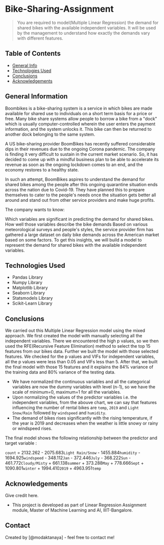 # Bike-Sharing-Assignment
> You are required to model(Multiple Linear Regression) the demand for shared bikes with the available independent variables. It will be used by the management to understand how exactly the demands vary with different features.

## Table of Contents
* [General Info](#general-information)
* [Technologies Used](#technologies-used)
* [Conclusions](#conclusions)
* [Acknowledgements](#acknowledgements)


## General Information
Boombikes is a bike-sharing system is a service in which bikes are made available for shared use to individuals on a short term basis for a price or free. Many bike share systems allow people to borrow a bike from a "dock" which is usually computer-controlled wherein the user enters the payment information, and the system unlocks it. This bike can then be returned to another dock belonging to the same system.

A US bike-sharing provider BoomBikes has recently suffered considerable dips in their revenues due to the ongoing Corona pandemic. The company is finding it very difficult to sustain in the current market scenario. So, it has decided to come up with a mindful business plan to be able to accelerate its revenue as soon as the ongoing lockdown comes to an end, and the economy restores to a healthy state.

In such an attempt, BoomBikes aspires to understand the demand for shared bikes among the people after this ongoing quarantine situation ends across the nation due to Covid-19. They have planned this to prepare themselves to cater to the people's needs once the situation gets better all around and stand out from other service providers and make huge profits.

The company wants to know:

Which variables are significant in predicting the demand for shared bikes.
How well those variables describe the bike demands
Based on various meteorological surveys and people's styles, the service provider firm has gathered a large dataset on daily bike demands across the American market based on some factors.
To get this insights, we will build a model to represent the demand for shared bikes with the available independent variables.

## Technologies Used
- Pandas Library
- Numpy Library
- Matplotlib Library
- Seaborn Library
- Statsmodels Library
- Scikit-Learn Library

## Conclusions

We carried out this Multiple Linear Regression model using the mixed approach. We first created the model with manually selecting all the independent variables. There we encountered the high p values, so we then used the RFE(Recursive Feature Elimination) method to select the top 15 features from our bikes data. Further we built the model with those selected features. We checked for the p values and VIFs for independent variables, all the p values were less than 0.05 and VIFs less than 5. 
After that, we built the final model with those 15 features and it explains the 84% variance of the training data and 80% variance of the testing data.

- We have normalized the continuous variables and all the categorical variables are now the dummy variables with level (n-1), so we have the scale of minimum=0, maximum=1 for all the variables.
- Upon normalizing the values of the predictor variables i.e. the independent variables, from the abouve chart, we can say that features influencing the number of rental bikes are ````temp````, ````2019```` and ````Light Snow/Rain```` followed by ````windspeed```` and ````humidity````.
- The demand of bikes rises significantly with the rising temperature, if the year is 2019 and decreases when the weather is little snowy or rainy or windspeed rises.

The final model shows the following relationship between the predictor and target variable : 

````count```` = 2132.262 - 2075.683````Light Rain/Snow```` - 1455.884````humidity```` - 1694.925````windspeed```` - 348.112````Jan```` - 372.446````July```` - 368.222````Sun```` - 461.772````Cloudy/Misty```` + 661.138````summer```` + 373.288````May```` + 778.666````Sept```` + 1090.801````winter```` +  1994.410````2019```` + 4963.951````temp````

## Acknowledgements
Give credit here.
- This project is developed as part of Linear Regression Assignment module, Master of Machine Learning and AI, IIIT-Bangalore.


## Contact
Created by [@modaktanaya] - feel free to contact me!
